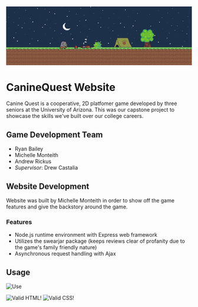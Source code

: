 ![Home Screen Art](./images/backgroundlong.png)
# CanineQuest Website
Canine Quest is a cooperative, 2D platfomer game developed by three seniors at the University of Arizona. This was our capstone project to showcase the skills we've built over our college careers.

## Game Development Team
* Ryan Bailey
* Michelle Monteith
* Andrew Rickus
* <i>Supervisor</i>: Drew Castalia

## Website Development
Website was built by Michelle Monteith in order to show off the game features and give the backstory around the game.

### Features
* Node.js runtime environment with Express web framework
* Utilizes the swearjar package (keeps reviews clear of profanity due to the game's family friendly nature)
* Asynchronous request handling with Ajax 

## Usage
![Use](./images/website.gif)

<p>
    <img style="border:0;width:88px;height:31px"
        src="https://www.w3.org/Icons/valid-html40-blue"
        alt="Valid HTML!" />
    <img style="border:0;width:88px;height:31px"
        src="http://jigsaw.w3.org/css-validator/images/vcss-blue"
        alt="Valid CSS!" />
</p>
